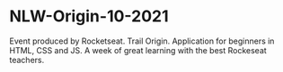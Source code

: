 # NLW-Origin-10-2021
Event produced by Rocketseat. Trail Origin.
Application for beginners in HTML, CSS and JS. A week of great learning with the best Rockeseat teachers.
